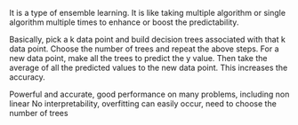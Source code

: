 It is a type of ensemble learning. It is like taking multiple algorithm or single algorithm multiple times to enhance or boost the predictability.

Basically, pick a k data point and build decision trees associated with that k data point. Choose the number of trees and repeat the above steps. 
For a new data point, make all the trees to predict the y value. Then take the average of all the predicted values to the new data point. This increases the accuracy.

Powerful and accurate, good performance on many problems, including non linear
No interpretability, overfitting can easily occur, need to choose the number of trees
